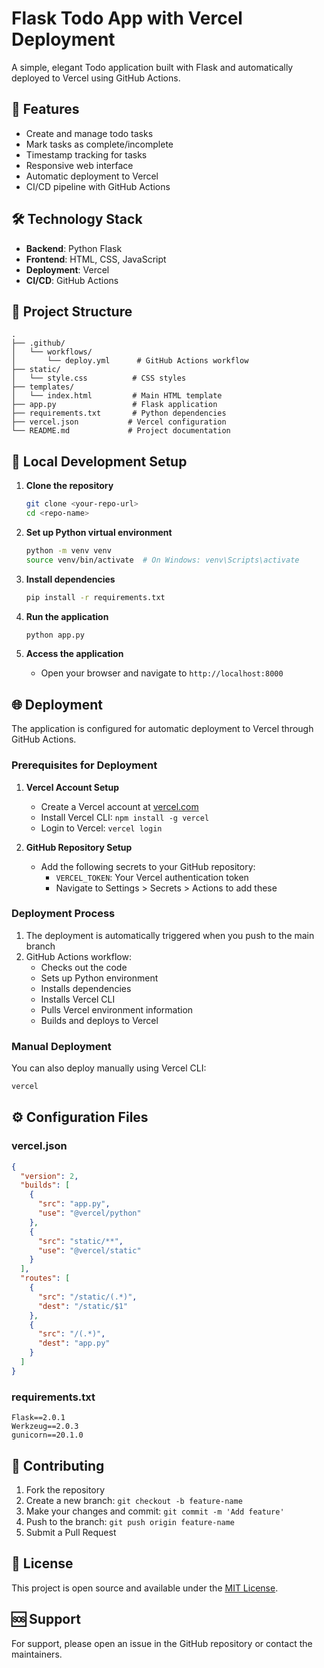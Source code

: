 # Flask Todo App with Vercel Deployment

A simple, elegant Todo application built with Flask and automatically deployed to Vercel using GitHub Actions.

## 🚀 Features

- Create and manage todo tasks
- Mark tasks as complete/incomplete
- Timestamp tracking for tasks
- Responsive web interface
- Automatic deployment to Vercel
- CI/CD pipeline with GitHub Actions

## 🛠️ Technology Stack

- **Backend**: Python Flask
- **Frontend**: HTML, CSS, JavaScript
- **Deployment**: Vercel
- **CI/CD**: GitHub Actions

## 📁 Project Structure

```
.
├── .github/
│   └── workflows/
│       └── deploy.yml      # GitHub Actions workflow
├── static/
│   └── style.css          # CSS styles
├── templates/
│   └── index.html         # Main HTML template
├── app.py                 # Flask application
├── requirements.txt       # Python dependencies
├── vercel.json           # Vercel configuration
└── README.md             # Project documentation
```

## 🔧 Local Development Setup

1. **Clone the repository**
   ```bash
   git clone <your-repo-url>
   cd <repo-name>
   ```

2. **Set up Python virtual environment**
   ```bash
   python -m venv venv
   source venv/bin/activate  # On Windows: venv\Scripts\activate
   ```

3. **Install dependencies**
   ```bash
   pip install -r requirements.txt
   ```

4. **Run the application**
   ```bash
   python app.py
   ```

5. **Access the application**
   - Open your browser and navigate to `http://localhost:8000`

## 🌐 Deployment

The application is configured for automatic deployment to Vercel through GitHub Actions.

### Prerequisites for Deployment

1. **Vercel Account Setup**
   - Create a Vercel account at [vercel.com](https://vercel.com)
   - Install Vercel CLI: `npm install -g vercel`
   - Login to Vercel: `vercel login`

2. **GitHub Repository Setup**
   - Add the following secrets to your GitHub repository:
     - `VERCEL_TOKEN`: Your Vercel authentication token
     - Navigate to Settings > Secrets > Actions to add these

### Deployment Process

1. The deployment is automatically triggered when you push to the main branch
2. GitHub Actions workflow:
   - Checks out the code
   - Sets up Python environment
   - Installs dependencies
   - Installs Vercel CLI
   - Pulls Vercel environment information
   - Builds and deploys to Vercel

### Manual Deployment

You can also deploy manually using Vercel CLI:
```bash
vercel
```

## ⚙️ Configuration Files

### vercel.json
```json
{
  "version": 2,
  "builds": [
    {
      "src": "app.py",
      "use": "@vercel/python"
    },
    {
      "src": "static/**",
      "use": "@vercel/static"
    }
  ],
  "routes": [
    {
      "src": "/static/(.*)",
      "dest": "/static/$1"
    },
    {
      "src": "/(.*)",
      "dest": "app.py"
    }
  ]
}
```

### requirements.txt
```
Flask==2.0.1
Werkzeug==2.0.3
gunicorn==20.1.0
```

## 🤝 Contributing

1. Fork the repository
2. Create a new branch: `git checkout -b feature-name`
3. Make your changes and commit: `git commit -m 'Add feature'`
4. Push to the branch: `git push origin feature-name`
5. Submit a Pull Request

## 📝 License

This project is open source and available under the [MIT License](LICENSE).

## 🆘 Support

For support, please open an issue in the GitHub repository or contact the maintainers. 